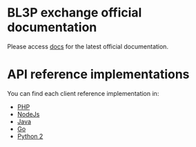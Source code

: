 BL3P exchange official documentation
===

Please access [docs](docs/) for the latest official documentation.

API reference implementations
===

You can find each client reference implementation in:

* [PHP](examples/php/)
* [NodeJs](examples/nodejs/)
* [Java](examples/java/)
* [Go](examples/go/)
* [Python 2](examples/python/)

